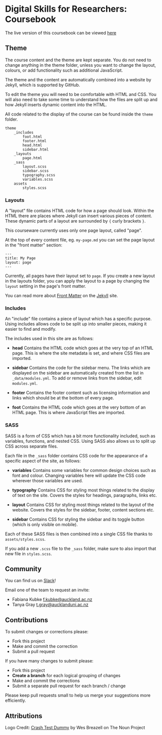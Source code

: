 # Digital Skills for Researchers: Coursebook

The live version of this coursebook can be viewed [here](http://digital-skills-for-researchers.github.io/coursebook/)




## Theme

The course content and the theme are kept separate. You do not need to change anything in the theme folder, unless you want to change the layout, colours, or add functionality such as additional JavaScript.

The theme and the content are automatically combined into a website by Jekyll, which is supported by GitHub.

To edit the theme you will need to be comfortable with HTML and CSS. You will also need to take some time to understand how the files are split up and how Jekyll inserts dynamic content into the HTML.

All code related to the display of the course can be found inside the `theme` folder.

```
theme
    _includes
        foot.html
        footer.html
        head.html
        sidebar.html
    _layouts
        page.html
    _sass
        layout.scss
        sidebar.scss
        typography.scss
        variables.scss
    assets
        styles.scss
```

### Layouts

A "layout" file contains HTML code for how a page should look. Within the HTML there are places where Jekyll can insert various pieces of content. These dynamic parts of a layout are surrounded by `{` curly brackets `}`.

This courseware currently uses only one page layout, called "page".

At the top of every content file, eg. `my-page.md` you can set the page layout in the "front matter" section:

```
---
title: My Page
layout: page
---
```

Currently, all pages have their layout set to `page`. If you create a new layout in the layouts folder, you can apply the layout to a page by changing the `layout` setting in the page's front matter.

You can read more about [Front Matter][front-matter] on the [Jekyll][jekyll] site.


[front-matter]: https://jekyllrb.com/docs/frontmatter/
[jekyll]: https://jekyllrb.com


### Includes

An "include" file contains a piece of layout which has a specific purpose. Using includes allows code to be split up into smaller pieces, making it easier to find and modify.

The includes used in this site are as follows:

- **head**
  Contains the HTML code which goes at the very top of an HTML page. This is where the site metadata is set, and where CSS files are imported.

- **sidebar**
  Contains the code for the sidebar menu. The links which are displayed on the sidebar are automatically created from the list in `_data/modules.yml`. To add or remove links from the sidebar, edit `modules.yml`.

- **footer**
  Contains the footer content such as licensing information and links which should be at the bottom of every page.

- **foot**
  Contains the HTML code which goes at the very bottom of an HTML page. This is where JavaScript files are imported.


### SASS

SASS is a form of CSS which has a bit more functionality included, such as variables, functions, and nested CSS. Using SASS also allows us to split up CSS across separate files.

Each file in the `_sass` folder contains CSS code for the appearance of a specific aspect of the site, as follows:

- **variables**
  Contains some variables for common design choices such as font and colour. Changing variables here will update the CSS code wherever those variables are used.

- **typography**
  Contains CSS for styling most things related to the display of text on the site. Covers the styles for headings, paragraphs, links etc.

- **layout**
  Contains CSS for styling most things related to the layout of the website. Covers the styles for the sidebar, footer, content sections etc.

- **sidebar**
  Contains CSS for styling the sidebar and its toggle button (which is only visible on mobile).

Each of these SASS files is then combined into a single CSS file thanks to `assets/styles.scss`.

If you add a new `.scss` file to the `_sass` folder, make sure to also import that new file in `styles.scss`.



## Community

You can find us on [Slack](https://digi-research-skills.slack.com/)!

Email one of the team to request an invite:

- Fabiana Kubke [f.kubke@auckland.ac.nz](mailto:"f.kubke@auckland.ac.nz")
- Tanya Gray [t.gray@aucklanduni.ac.nz](mailto:"t.gray@aucklanduni.ac.nz")





## Contributions

To submit changes or corrections please:

- Fork this project
- Make and commit the correction
- Submit a pull request

If you have many changes to submit please:

- Fork this project
- **Create a branch** for each logical grouping of changes
- Make and commit the corrections
- Submit a separate pull request for each branch / change

Please keep pull requests small to help us merge your suggestions more efficiently.




## Attributions

Logo Credit: [Crash Test Dummy](https://thenounproject.com/term/crash-test-dummy/4954/) by Wes Breazell on The Noun Project


